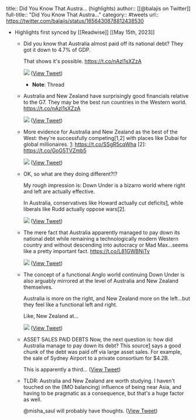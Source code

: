 title:: Did You Know That Austra... (highlights)
author:: [[@balajis on Twitter]]
full-title:: "Did You Know That Austra..."
category:: #tweets
url:: https://twitter.com/balajis/status/1656430878812438530

- Highlights first synced by [[Readwise]] [[May 15th, 2023]]
	- Did you know that Australia almost paid off its national debt? They got it down to 4.7% of GDP.
	  
	  That shows it's possible.
	  https://t.co/nAzl1sXZzA 
	  
	  ![](https://pbs.twimg.com/media/FvzSQUsaYAEjvEg.jpg) ([View Tweet](https://twitter.com/balajis/status/1656430878812438530))
		- **Note**: Thread
	- Australia and New Zealand have surprisingly good financials relative to the G7. They may be the best run countries in the Western world.
	  https://t.co/nAzl1sXZzA 
	  
	  ![](https://pbs.twimg.com/media/FvzTM6_aEAI6gbk.png) ([View Tweet](https://twitter.com/balajis/status/1656431539641815040))
	- More evidence for Australia and New Zealand as the best of the West: they're successfully competing[1,2] with places like Dubai for global millionaires.
	  [1]: https://t.co/SSgR5cqWha
	  [2]: https://t.co/GoG5TVZmb5 
	  
	  ![](https://pbs.twimg.com/media/FvzTyYUaMAQP1U4.jpg) ([View Tweet](https://twitter.com/balajis/status/1656432928484921345))
	- OK, so what are they doing different?!?
	  
	  My rough impression is: Down Under is a bizarro world where right and left are actually effective.
	  
	  In Australia, conservatives like Howard actually cut deficits[1], while liberals like Rudd actually oppose wars[2].
	  
	  [1]:… 
	  
	  ![](https://pbs.twimg.com/media/FvzXHKMaIAA2veq.jpg) ([View Tweet](https://twitter.com/balajis/status/1656435883112034305))
	- The mere fact that Australia apparently managed to pay down its national debt while remaining a technologically modern Western country and without descending into autocracy or Mad Max...seems like a pretty important fact.
	  https://t.co/L81GWBNjTv 
	  
	  ![](https://pbs.twimg.com/media/FvzXrsJaUAAPq0o.jpg) ([View Tweet](https://twitter.com/balajis/status/1656436892211240960))
	- The concept of a functional Anglo world continuing Down Under is also arguably mirrored at the level of Australia and New Zealand themselves.
	  
	  Australia is more on the right, and New Zealand more on the left...but they feel like a functional left and right.
	  
	  Like, New Zealand at… 
	  
	  ![](https://pbs.twimg.com/media/FvzZ-ksaYAAIkaJ.png) ([View Tweet](https://twitter.com/balajis/status/1656439404402204672))
	- ASSET SALES PAID DEBTS
	  Now, the next question is: how did Australia manage to pay down its debt? This source[1] says a good chunk of the debt was paid off via large asset sales. For example, the sale of Sydney Airport to a private consortium for $4.2B.
	  
	  This is apparently a third… ([View Tweet](https://twitter.com/balajis/status/1656445968408285186))
	- TLDR: Australia and New Zealand are worth studying. I haven't touched on the (IMO balancing) influence of being near Asia, and having to be pragmatic as a consequence, but that's a huge factor as well.
	  
	  @misha_saul will probably have thoughts. ([View Tweet](https://twitter.com/balajis/status/1656447867249377280))